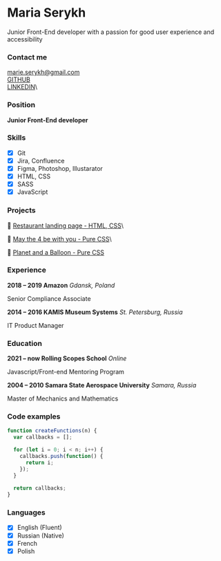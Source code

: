 # Maria Serykh
Junior Front-End developer with a passion for good user experience and accessibility


### Contact me
marie.serykh@gmail.com\
[GITHUB](https://github.com/mserykh)\
[LINKEDIN](https://www.linkedin.com/in/mariaserykh/)\

### Position
**Junior Front-End developer**

### Skills

- [x] Git
- [x] Jira, Confluence
- [x] Figma, Photoshop, Illustarator
- [x] HTML, CSS
- [x] SASS
- [x] JavaScript

### Projects

 :unicorn:  [Restaurant landing page - HTML, CSS](https://mserykh.github.io/layout-restaurant/)\

 :unicorn:  [May the 4 be with you - Pure CSS](https://codepen.io/trifle-on-a-stick/pen/zYvPwmo)\

 :unicorn:  [Planet and a Balloon - Pure CSS](https://codepen.io/trifle-on-a-stick/pen/bGVeGrV)

### Experience

**2018 – 2019 Amazon** *Gdansk, Poland*

Senior Compliance Associate

**2014 – 2016 KAMIS Museum Systems** *St. Petersburg, Russia*

IT Product Manager

### Education

**2021 – now Rolling Scopes School** *Online*

Javascript/Front-end Mentoring Program

**2004 – 2010 Samara State Aerospace University** *Samara, Russia*

Master of Mechanics and Mathematics

### Code examples

```javascript
function createFunctions(n) {
  var callbacks = [];

  for (let i = 0; i < n; i++) {
    callbacks.push(function() {
      return i;
    });
  }
  
  return callbacks;
}
```

### Languages

- [x] English (Fluent)
- [x] Russian (Native)
- [x] French 
- [x] Polish
